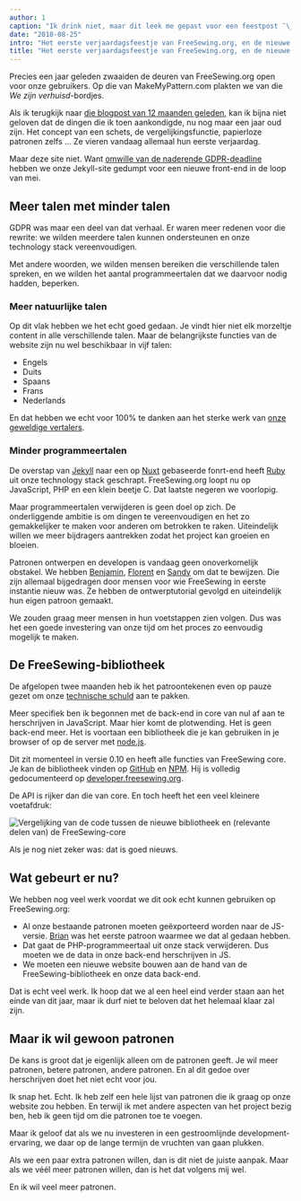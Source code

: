 ```yaml
---
author: 1
caption: "Ik drink niet, maar dit leek me gepast voor een feestpost ¯\_(ツ)_/¯"
date: "2018-08-25"
intro: "Het eerste verjaardagsfeestje van FreeSewing.org, en de nieuwe FreeSewing-bibliotheek"
title: "Het eerste verjaardagsfeestje van FreeSewing.org, en de nieuwe FreeSewing-bibliotheek"
---
```



Precies een jaar geleden zwaaiden de deuren van FreeSewing.org open voor onze gebruikers. Op die van MakeMyPattern.com plakten we van die *We zijn verhuisd*-bordjes.

Als ik terugkijk naar [die blogpost van 12 maanden geleden](/blog/open-for-business), kan ik bijna niet geloven dat de dingen die ik toen aankondigde, nu nog maar een jaar oud zijn. Het concept van een schets, de vergelijkingsfunctie, papierloze patronen zelfs ... Ze vieren vandaag allemaal hun eerste verjaardag.

Maar deze site niet. Want [omwille van de naderende GDPR-deadline](/blog/gdpr-plan) hebben we onze Jekyll-site gedumpt voor een nieuwe front-end in de loop van mei.

## Meer talen met minder talen

GDPR was maar een deel van dat verhaal. Er waren meer redenen voor die rewrite: we wilden meerdere talen kunnen ondersteunen en onze technology stack vereenvoudigen.

Met andere woorden, we wilden mensen bereiken die verschillende talen spreken, en we wilden het aantal programmeertalen dat we daarvoor nodig hadden, beperken.

### Meer natuurlijke talen

Op dit vlak hebben we het echt goed gedaan. Je vindt hier niet elk morzeltje content in alle verschillende talen. Maar de belangrijkste functies van de website zijn nu wel beschikbaar in vijf talen:

 - Engels
 - Duits
 - Spaans
 - Frans
 - Nederlands

En dat hebben we echt voor 100% te danken aan het sterke werk van [onze geweldige vertalers](/i18n/).

### Minder programmeertalen

De overstap van [Jekyll](https://jekyllrb.com/) naar een op [Nuxt](https://nuxtjs.org/) gebaseerde fonrt-end heeft [Ruby](https://www.ruby-lang.org/) uit onze technology stack geschrapt. FreeSewing.org loopt nu op JavaScript, PHP en een klein beetje C. Dat laatste negeren we voorlopig.

Maar programmeertalen verwijderen is geen doel op zich. De onderliggende ambitie is om dingen te vereenvoudigen en het zo gemakkelijker te maken voor anderen om betrokken te raken. Uiteindelijk willen we meer bijdragers aantrekken zodat het project kan groeien en bloeien.

Patronen ontwerpen en developen is vandaag geen onoverkomelijk obstakel. We hebben [Benjamin](/patterns/benjamin), [Florent](/patterns/florent) en [Sandy](/patterns/sandy) om dat te bewijzen. Die zijn allemaal bijgedragen door mensen voor wie FreeSewing in eerste instantie nieuw was. Ze hebben de ontwerptutorial gevolgd en uiteindelijk hun eigen patroon gemaakt.

We zouden graag meer mensen in hun voetstappen zien volgen. Dus was het een goede investering van onze tijd om het proces zo eenvoudig mogelijk te maken.

## De FreeSewing-bibliotheek

De afgelopen twee maanden heb ik het patroontekenen even op pauze gezet om onze [technische schuld](https://en.wikipedia.org/wiki/Technical_debt) aan te pakken.

Meer specifiek ben ik begonnen met de back-end in core van nul af aan te herschrijven in JavaScript. Maar hier komt de plotwending. Het is geen back-end meer. Het is voortaan een bibliotheek die je kan gebruiken in je browser of op de server met [node.js](https://nodejs.org/).

Dit zit momenteel in versie 0.10 en heeft alle functies van FreeSewing core. Je kan de bibliotheek vinden op [GitHub](https://github.com/freesewing/freesewing) en [NPM](https://www.npmjs.com/package/freesewing). Hij is volledig gedocumenteerd op [developer.freesewing.org](https://developer.freesewing.org/).

De API is rijker dan die van core. En toch heeft het een veel kleinere voetafdruk:

![Vergelijking van de code tussen de nieuwe bibliotheek en (relevante delen van) de FreeSewing-core](https://posts.freesewing.org/uploads/corevsfreesewing_c9327c9fa3.svg)

Als je nog niet zeker was: dat is goed nieuws.

## Wat gebeurt er nu?

We hebben nog veel werk voordat we dit ook echt kunnen gebruiken op FreeSewing.org:


 - Al onze bestaande patronen moeten geëxporteerd worden naar de JS-versie. [Brian](https://github.com/freesewing/brian) was het eerste patroon waarmee we dat al gedaan hebben.
 - Dat gaat de PHP-programmeertaal uit onze stack verwijderen. Dus moeten we de data in onze back-end herschrijven in JS.
 - We moeten een nieuwe website bouwen aan de hand van de FreeSewing-bibliotheek en onze data back-end.

Dat is echt veel werk. Ik hoop dat we al een heel eind verder staan aan het einde van dit jaar, maar ik durf niet te beloven dat het helemaal klaar zal zijn.

## Maar ik wil gewoon patronen

De kans is groot dat je eigenlijk alleen om de patronen geeft. Je wil meer patronen, betere patronen, andere patronen. En al dit gedoe over herschrijven doet het niet echt voor jou.

Ik snap het. Echt. Ik heb zelf een hele lijst van patronen die ik graag op onze website zou hebben. En terwijl ik met andere aspecten van het project bezig ben, heb ik geen tijd om die patronen toe te voegen.

Maar ik geloof dat als we nu investeren in een gestroomlijnde development-ervaring, we daar op de lange termijn de vruchten van gaan plukken.

Als we een paar extra patronen willen, dan is dit niet de juiste aanpak. Maar als we véél meer patronen willen, dan is het dat volgens mij wel.

En ik wil veel meer patronen.

